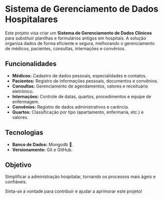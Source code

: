 # Sistema de Gerenciamento de Dados Hospitalares

Este projeto visa criar um **Sistema de Gerenciamento de Dados Clínicos** para substituir planilhas e formulários antigos em hospitais. A solução organiza dados de forma eficiente e segura, melhorando o gerenciamento de médicos, pacientes, consultas, internações e convênios.

Funcionalidades
---
- **Médicos:** Cadastro de dados pessoais, especialidades e contatos.
- **Pacientes:** Registro de informações pessoais, documentos e convênios.
- **Consultas:** Gerenciamento de agendamentos, valores e receituário eletrônico.
- **Internações:** Controle de datas, quartos, procedimentos e equipe de enfermagem.
- **Convênios:** Registro de dados administrativos e carência.
- **Quartos:** Classificação por tipo (apartamento, enfermaria, etc.) e valores.

## Tecnologias

- **Banco de Dados:** Mongodb 🍃.
- **Versionamento:** Git e GitHub.

## Objetivo

Simplificar a administração hospitalar, tornando os processos mais ágeis e confiáveis.

Sinta-se à vontade para contribuir e ajudar a aprimorar este projeto!
